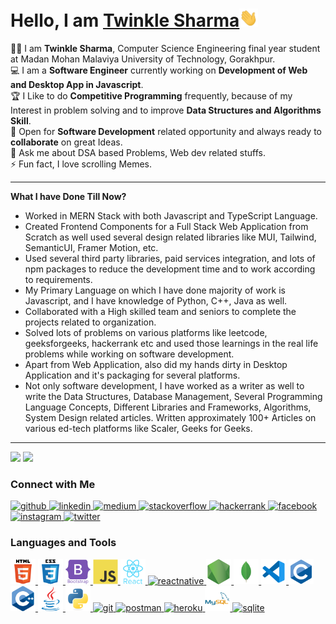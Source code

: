 
<h1>Hello, I am <a href="/">Twinkle Sharma</a><img src="https://raw.githubusercontent.com/ABSphreak/ABSphreak/master/gifs/Hi.gif" width="30px"></h1>



👨‍🎓 I am **Twinkle Sharma**, Computer Science Engineering final year student at Madan Mohan Malaviya University of Technology, Gorakhpur. <br />
💻 I am a **Software Engineer** currently working on **Development of Web and Desktop App in Javascript**.<br />
🏆 I Like to do **Competitive Programming** frequently, because of my Interest in problem solving and to improve **Data Structures and Algorithms Skill**.<br />
📝 Open for **Software Development** related opportunity and always ready to **collaborate** on great Ideas.<br />
💬 Ask me about DSA based Problems, Web dev related stuffs.<br />
⚡ Fun fact, I love scrolling Memes.
<hr/>

**What I have Done Till Now?**<br />
<ul><li>Worked in MERN Stack with both Javascript and TypeScript Language.</li>

<li>Created Frontend Components for a Full Stack Web Application from Scratch as well used several design related libraries like MUI, Tailwind, SemanticUI, Framer Motion, etc.</li>
<li>Used several third party libraries, paid services integration, and lots of npm packages to reduce the development time and to work according to requirements.</li>
<li>My Primary Language on which I have done majority of work is Javascript, and I have knowledge of Python, C++, Java as well.</li>
<li>Collaborated with a High skilled team and seniors to complete the projects related to organization.</li>
<li>Solved lots of problems on various platforms like leetcode, geeksforgeeks, hackerrank etc and used those learnings in the real life problems while working on software development.</li>

<li>Apart from Web Application, also did my hands dirty in Desktop Application and it's packaging for several platforms.</li>
<li>Not only software development, I have worked as a writer as well to write the Data Structures, Database Management, Several Programming Language Concepts, Different Libraries and Frameworks, Algorithms, System Design related articles. Written approximately 100+ Articles on various ed-tech platforms like Scaler, Geeks for Geeks.</li>

</ul>
<hr/>

<p >

  <img src="https://github-readme-stats.vercel.app/api?username=mrtwinklesharma&show_icons=true" /> 
  <img src="https://github-readme-stats.vercel.app/api/top-langs?username=mrtwinklesharma&show_icons=true&locale=en&layout=compact" height='196'/>
 
</p>

<h3 >Connect with Me</h3>

<p align="left"> 

<a href="https://github.com/MrTwinkleSharma" target="_blank"> 
  <img src="https://img.icons8.com/material-sharp/48/000000/github.png" alt="github" width="40" height="40"/> 
</a>
<a href="https://www.linkedin.com/mrtwinklesharma" target="_blank"> 
  <img src="https://img.icons8.com/color/48/000000/linkedin.png"  alt="linkedin" width="40" height="40"/> 
</a>
<a href="https://medium.com/@mrtwinklesharma" target="_blank"> 
  <img src="https://img.icons8.com/ios-filled/48/000000/medium.png" alt="medium" width="40" height="40"/> 
</a>
  
<a href="https://stackoverflow.com/users/13599647/mr-twinkle-sharma" target="_blank"> 
  <img src="https://upload.wikimedia.org/wikipedia/commons/e/ef/Stack_Overflow_icon.svg" alt="stackoverflow" width="40" height="40"/> 
</a>
  
<a href="https://www.hackerrank.com/mrtwinklesharma?hr_r=1" target="_blank"> 
  <img src="https://www.iconfinder.com/icons/4373713/download/svg/512" alt="hackerrank" width="40" height="40"/> 
</a>
  
<a href="https://www.facebook.com/mrtwinklesharma" target="_blank"> 
  <img src="https://img.icons8.com/ios-glyphs/120/4a90e2/facebook-new.png" alt="facebook" width="40" height="40"/> 
</a>  
<a href="https://www.instagram.com/_mr.twinkle_/" target="_blank"> 
 <img src="https://img.icons8.com/fluent/48/000000/instagram-new.png" alt="instagram" width="40" height="40"/> 
</a>
<a href="https://twitter.com/mrtwinklesharma" target="_blank"> 
  <img src="https://img.icons8.com/color/48/000000/twitter-circled.png" alt="twitter" width="40" height="40"/> 
</a>
</p>
<h3 align="left">Languages and Tools</h3>
<p align="left"> 
  
<a href="https://www.w3.org/html/" target="_blank">
  <img src="https://raw.githubusercontent.com/devicons/devicon/master/icons/html5/html5-original-wordmark.svg" alt="html5" width="40" height="40"/> 
</a> 
<a href="https://www.w3schools.com/css/" target="_blank"> 
  <img src="https://raw.githubusercontent.com/devicons/devicon/master/icons/css3/css3-original-wordmark.svg" alt="css3" width="40" height="40"/> 
</a> 
<a href="https://getbootstrap.com" target="_blank"> 
  <img src="https://raw.githubusercontent.com/devicons/devicon/master/icons/bootstrap/bootstrap-plain-wordmark.svg" alt="bootstrap" width="40" height="40"/> 
</a> 
<a href="https://developer.mozilla.org/en-US/docs/Web/JavaScript" target="_blank"> 
  <img src="https://raw.githubusercontent.com/devicons/devicon/master/icons/javascript/javascript-original.svg" alt="javascript" width="40" height="40"/>
</a> 
<a href="https://reactjs.org/" target="_blank"> 
  <img src="https://raw.githubusercontent.com/devicons/devicon/master/icons/react/react-original-wordmark.svg" alt="react" width="40" height="40"/> 
</a>
<a href="https://reactnative.dev/" target="_blank"> 
  <img src="https://reactnative.dev/img/header_logo.svg" alt="reactnative" width="40" height="40"/>
</a>
  
<a href="https://nodejs.org/" target="_blank"> 
  <img src="https://raw.githubusercontent.com/github/explore/80688e429a7d4ef2fca1e82350fe8e3517d3494d/topics/nodejs/nodejs.png" alt="nodejs" width="40" height="40"/>
</a>
<a href="https://www.mongodb.com/" target="_blank"> 
  <img src="https://raw.githubusercontent.com/vscode-icons/vscode-icons/master/icons/file_type_mongo.svg" alt="mongodb" width="40" height="40"/>
</a>
<a href="https://visualstudio.microsoft.com/" target="_blank"> 
  <img src="https://raw.githubusercontent.com/vscode-icons/vscode-icons/master/icons/file_type_vscode.svg" alt="visualstudio" width="40" height="40"/> 
</a>
  
<a href="https://www.cprogramming.com/" target="_blank"> 
  <img src="https://raw.githubusercontent.com/devicons/devicon/master/icons/c/c-original.svg" alt="c" width="40" height="40"/> 
</a> 
<a href="https://www.w3schools.com/cpp/" target="_blank"> 
  <img src="https://raw.githubusercontent.com/devicons/devicon/master/icons/cplusplus/cplusplus-original.svg" alt="cplusplus" width="40" height="40"/>
</a> 
<a href="https://www.java.com" target="_blank"> 
  <img src="https://raw.githubusercontent.com/devicons/devicon/master/icons/java/java-original.svg" alt="java" width="40" height="40"/> 
</a>
  
<a href="https://www.python.org" target="_blank"> 
  <img src="https://raw.githubusercontent.com/devicons/devicon/master/icons/python/python-original.svg" alt="python" width="40" height="40"/> 
</a>
<a href="https://git-scm.com/" target="_blank"> 
  <img src="https://www.vectorlogo.zone/logos/git-scm/git-scm-icon.svg" alt="git" width="40" height="40"/> 
</a> 
<a href="https://postman.com" target="_blank"> 
  <img src="https://www.vectorlogo.zone/logos/getpostman/getpostman-icon.svg" alt="postman" width="40" height="40"/> 
</a> 
<a href="https://heroku.com" target="_blank"> 
  <img src="https://www.vectorlogo.zone/logos/heroku/heroku-icon.svg" alt="heroku" width="40" height="40"/>
</a> 
<a href="https://www.mysql.com/" target="_blank"> 
  <img src="https://raw.githubusercontent.com/devicons/devicon/master/icons/mysql/mysql-original-wordmark.svg" alt="mysql" width="40" height="40"/> 
</a>
<a href="https://www.sqlite.org/" target="_blank"> 
  <img src="https://www.vectorlogo.zone/logos/sqlite/sqlite-icon.svg" alt="sqlite" width="40" height="40"/>
</a> 
